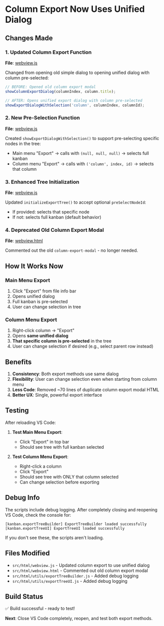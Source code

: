 # Column Export Now Uses Unified Dialog

## Changes Made

### 1. Updated Column Export Function
**File**: [webview.js](../src/html/webview.js:4298-4321)

Changed from opening old simple dialog to opening unified dialog with column pre-selected:

```javascript
// BEFORE: Opened old column export modal
showColumnExportDialog(columnIndex, column.title);

// AFTER: Opens unified export dialog with column pre-selected
showExportDialogWithSelection('column', columnIndex, columnId);
```

### 2. New Pre-Selection Function
**File**: [webview.js](../src/html/webview.js:4082-4108)

Created `showExportDialogWithSelection()` to support pre-selecting specific nodes in the tree:
- Main menu "Export" → calls with `(null, null, null)` → selects full kanban
- Column menu "Export" → calls with `('column', index, id)` → selects that column

### 3. Enhanced Tree Initialization
**File**: [webview.js](../src/html/webview.js:4168-4202)

Updated `initializeExportTree()` to accept optional `preSelectNodeId`:
- If provided: selects that specific node
- If not: selects full kanban (default behavior)

### 4. Deprecated Old Column Export Modal
**File**: [webview.html](../src/html/webview.html:338-405)

Commented out the old `column-export-modal` - no longer needed.

## How It Works Now

### Main Menu Export
1. Click "Export" from file info bar
2. Opens unified dialog
3. Full kanban is pre-selected
4. User can change selection in tree

### Column Menu Export
1. Right-click column → "Export"
2. Opens **same unified dialog**
3. **That specific column is pre-selected** in the tree
4. User can change selection if desired (e.g., select parent row instead)

## Benefits

1. **Consistency**: Both export methods use same dialog
2. **Flexibility**: User can change selection even when starting from column menu
3. **Less Code**: Removed ~70 lines of duplicate column export modal HTML
4. **Better UX**: Single, powerful export interface

## Testing

After reloading VS Code:

1. **Test Main Menu Export**:
   - Click "Export" in top bar
   - Should see tree with full kanban selected

2. **Test Column Menu Export**:
   - Right-click a column
   - Click "Export"
   - Should see tree with ONLY that column selected
   - Can change selection before exporting

## Debug Info

The scripts include debug logging. After completely closing and reopening VS Code, check the console for:
```
[kanban.exportTreeBuilder] ExportTreeBuilder loaded successfully
[kanban.exportTreeUI] ExportTreeUI loaded successfully
```

If you don't see these, the scripts aren't loading.

## Files Modified

- `src/html/webview.js` - Updated column export to use unified dialog
- `src/html/webview.html` - Commented out old column export modal
- `src/html/utils/exportTreeBuilder.js` - Added debug logging
- `src/html/utils/exportTreeUI.js` - Added debug logging

## Build Status

✅ Build successful - ready to test!

**Next**: Close VS Code completely, reopen, and test both export methods.
